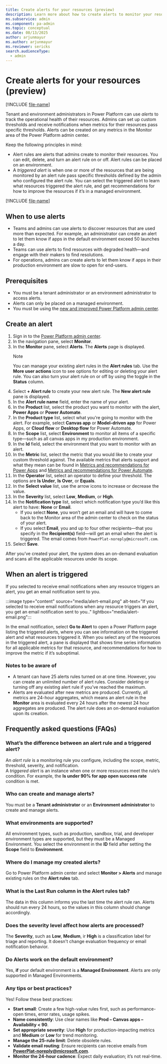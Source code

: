 ```yaml
---
title: Create alerts for your resources (preview)
description: Learn more about how to create alerts to monitor your resources in Power Platform.
ms.subservice: admin
ms.component: pa-admin
ms.topic: conceptual
ms.date: 08/13/2025
author: arjunmayur
ms.author: arjunmayur
ms.reviewer: sericks
search.audienceType: 
  - admin
---
```


# Create alerts for your resources (preview)

[!INCLUDE [file-name](~/../shared-content/shared/preview-includes/preview-banner.md)]

Tenant and environment administrators in Power Platform can use _alerts_ to track the operational health of their resources. Admins can set up custom thresholds and receive notifications when metrics for their resources pass specific thresholds. Alerts can be created on any metrics in the Monitor area of the Power Platform admin center.

Keep the following principles in mind:

- Alert rules are alerts that admins create to monitor their resources. You can edit, delete, and turn an alert rule on or off. Alert rules can be placed on an environment.
- A _triggered alert_ is when one or more of the resources that are being monitored by an alert rule pass specific thresholds defined by the admin who configured the alert rule. You can select the triggered alert to learn what resources triggered the alert rule, and get recommendations for how to improve the resources if it’s in a managed environment. 

[!INCLUDE [file-name](~/../shared-content/shared/preview-includes/preview-note-pp.md)]

## When to use alerts
- Teams and admins can use alerts to discover resources that are used more than expected. For example, an administrator can create an alert to let them know if apps in the default environment exceed 50 launches a day.
- Teams can use alerts to find resources with degraded health&mdash;and engage with their makers to find resolutions.
- For operations, admins can create alerts to let them know if apps in their production environment are slow to open for end-users. 

## Prerequisites
-	You must be a tenant administrator or an environment administrator to access alerts. 
-	Alerts can only be placed on a managed environment.
-	You must be using the [new and improved Power Platform admin center](../new-admin-center.md).

## Create an alert 
1. Sign in to the [Power Platform admin center](https://admin.powerplatform.microsoft.com/).
1. In the navigation pane, select **Monitor**.
1. In the **Monitor** pane, select **Alerts**. The **Alerts** page is displayed.
    > [!Note]
    > You can manage your existing alert rules in the **Alert rules** tab. Use the **More user actions** icon to see options for editing or deleting your alert rule. You can also turn your alert rule on or off by using the toggle in the **Status** column.
1. Select **+ Alert rule** to create your new alert rule. The **New alert rule** pane is displayed.
1. In the **Alert rule name** field, enter the name of your alert.
1. In the **Product** list, select the product you want to monitor with the alert, **Power Apps** or **Power Automate**.
1. In the **Product type** list, select what you're going to monitor with the alert. For example, select **Canvas app** or **Model-driven app** for Power Apps, or **Cloud flow** or **Desktop flow** for Power Automate.
1. In the **Scope** list, select **Environment** to monitor all items of a specific type&mdash;such as all canvas apps in my production environment.
1. In the **Id** field, select the environment that you want to monitor with an alert.
1. In the **Metric** list, select the metric that you would like to create your custom threshold against. The available metrics that alerts support and what they mean can be found in [Metrics and recommendations for Power Apps](monitor-power-apps.md) and [Metrics and recommendations for Power Automate](monitor-power-automate.md).
1. In the **Operator** list, select an operator to define your threshold. The options are **Is Under**, **Is Over**, or **Equals**.
1. In the **Select value** list, use the arrow icons to increase or decrease the value.
1. In the **Severity** list, select **Low**, **Medium**, or **High**.
1. In the **Notification type** list, select which notification type you’d like this alert to have: **None** or **Email**.
    - If you select **None**, you won’t get an email and will have to come back to the Monitor area of the admin center to check on the status of your alert.
    - If you select **Email**, you and up to four other recipients&mdash;that you specify in the **Recipient(s)** field&mdash;will get an email when the alert is triggered. The email comes from `PowerPlat-noreply@microsoft.com`.
1. Select **Save**.

After you’ve created your alert, the system does an on-demand evaluation and scans all the applicable resources under its scope. 

## When an alert is triggered
If you selected to receive email notifications when any resource triggers an alert, you get an email notification sent to you.

:::image type="content" source="media/alert-email.png" alt-text="If you selected to receive email notifications when any resource triggers an alert, you get an email notification sent to you.." lightbox="media/alert-email.png":::

In the email notification, select **Go to Alert** to open a Power Platform page listing the triggered alerts, where you can see information on the triggered alert and what resources triggered it. When you select any of the resources in the triggered alert, a pane is displayed that shows time series information for all applicable metrics for that resource, and recommendations for how to improve the metric if it’s suboptimal.

### Notes to be aware of
-	A tenant can have 25 alerts rules turned on at one time. However, you can create an unlimited number of alert rules. Consider deleting or turning off any existing alert rule if you’ve reached the maximum.
-	Alerts are evaluated after new metrics are produced. Currently, all metrics are 24-hour aggregates, which means an alert rule in the **Monitor** area is evaluated every 24 hours after the newest 24 hour aggregates are produced. The alert rule does an on-demand evaluation upon its creation.

## Frequently asked questions (FAQs)

### What’s the difference between an alert rule and a triggered alert?
An _alert rule_ is a monitoring rule you configure, including the scope, metric, threshold, severity, and notification.                                                                                                                                               
A _triggered alert_ is an instance when one or more resources meet the rule’s condition. For example, the **Is under 90% for app open success rate** condition is met.

### Who can create and manage alerts?
You must be a **Tenant administrator** or an **Environment administrator** to create and manage alerts.

### What environments are supported?
All environment types, such as production, sandbox, trial, and developer environment types are supported, but they must be a Managed Environment. You select the environment in the **ID** field after setting the **Scope** field to **Environment**. 

### Where do I manage my created alerts?
Go to Power Platform admin center and select **Monitor > Alerts** and manage existing rules on the **Alert rules** tab.

### What is the Last Run column in the Alert rules tab?
The data in this column informs you the last time the alert rule ran. Alerts should run every 24 hours, so the values in this column should change accordingly. 

### Does the severity level affect how alerts are processed?
The **Severity**, such as **Low**, **Medium**, ir **High** is a classification label for triage and reporting. It doesn't change evaluation frequency or email notification behavior. 

### Do Alerts work on the default environment?
Yes, **if** your default environment is a **Managed Environment**. Alerts are only supported in Managed Environments. 

### Any tips or best practices?
Yes! Follow these best practices:

- **Start small**: Create a few high-value rules first, such as performance-open times, error rates, usage spikes.
- **Name consistently**: Use clear names like **Prod – Canvas apps – Availability < 90**.
- **Set appropriate severity**: Use **High** for production-impacting metrics and **Medium** or **Low** for trend monitoring.
- **Manage the 25-rule limit**: Delete obsolete rules.
- **Validate email routing**: Ensure recipients can receive emails from **PowerPlat-noreply@microsoft.com**.
- **Monitor the 24‑hour cadence**: Expect daily evaluation; it’s not real-time.




